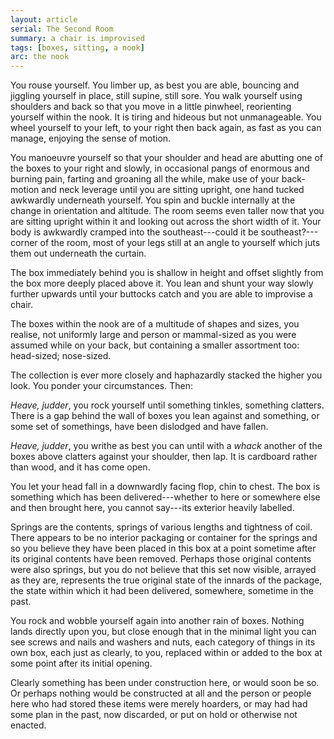 ```yaml
---
layout: article
serial: The Second Room
summary: a chair is improvised
tags: [boxes, sitting, a nook]
arc: the nook
---
```


You rouse yourself. You limber up, as best you are able, bouncing and jiggling yourself in place, still supine, still sore. You walk yourself using shoulders and back so that you move in a little pinwheel, reorienting yourself within the nook. It is tiring and hideous but not unmanageable. You wheel yourself to your left, to your right then back again, as fast as you can manage, enjoying the sense of motion.

You manoeuvre yourself so that your shoulder and head are abutting one of the boxes to your right and slowly, in occasional pangs of enormous and burning pain, farting and groaning all the while, make use of your back-motion and neck leverage until you are sitting upright, one hand tucked awkwardly underneath yourself. You spin and buckle internally at the change in orientation and altitude. The room seems even taller now that you are sitting upright within it and looking out across the short width of it. Your body is awkwardly cramped into the southeast---could it be southeast?---corner of the room, most of your legs still at an angle to yourself which juts them out underneath the curtain.

The box immediately behind you is shallow in height and offset slightly from the box more deeply placed above it. You lean and shunt your way slowly further upwards until your buttocks catch and you are able to improvise a chair.

The boxes within the nook are of a multitude of shapes and sizes, you realise, not uniformly large and person or mammal-sized as you were assumed while on your back, but containing a smaller assortment too: head-sized; nose-sized.

The collection is ever more closely and haphazardly stacked the higher you look. You ponder your circumstances. Then:

_Heave, judder_, you rock yourself until something tinkles, something clatters. There is a gap behind the wall of boxes you lean against and something, or some set of somethings, have been dislodged and have fallen.

_Heave, judder_, you writhe as best you can until with a _whack_ another of the boxes above clatters against your shoulder, then lap. It is cardboard rather than wood, and it has come open.

You let your head fall in a downwardly facing flop, chin to chest. The box is something which has been delivered---whether to here or somewhere else and then brought here, you cannot say---its exterior heavily labelled.

Springs are the contents, springs of various lengths and tightness of coil. There appears to be no interior packaging or container for the springs and so you believe they have been placed in this box at a point sometime after its original contents have been removed. Perhaps those original contents were also springs, but you do not believe that this set now visible, arrayed as they are, represents the true original state of the innards of the package, the state within which it had been delivered, somewhere, sometime in the past.

You rock and wobble yourself again into another rain of boxes. Nothing lands directly upon you, but close enough that in the minimal light you can see screws and nails and washers and nuts, each category of things in its own box, each just as clearly, to you, replaced within or added to the box at some point after its initial opening.

Clearly something has been under construction here, or would soon be so. Or perhaps nothing would be constructed at all and the person or people here who had stored these items were merely hoarders, or may had had some plan in the past, now discarded, or put on hold or otherwise not enacted.
